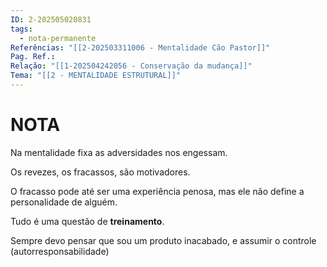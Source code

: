 ```yaml
---
ID: 2-202505020831
tags:
  - nota-permanente
Referências: "[[2-202503311006 - Mentalidade Cão Pastor]]"
Pag. Ref.: 
Relação: "[[1-202504242056 - Conservação da mudança]]"
Tema: "[[2 - MENTALIDADE ESTRUTURAL]]"
---
```

# NOTA 

Na mentalidade fixa as adversidades nos engessam.

Os revezes, os fracassos, são motivadores.

O fracasso pode até ser uma experiência penosa, mas ele não define a personalidade de alguém.

Tudo é uma questão de **treinamento**. 

Sempre devo pensar que sou um produto inacabado, e assumir o controle (autorresponsabilidade)

